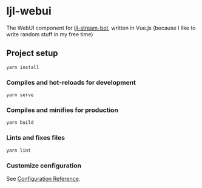 # ljl-webui

The WebUI component for [ljl-stream-bot](https://github.com/ohaiibuzzle/ljl-stream-bot), written in Vue.js (because I like to write random stuff in my free time)

## Project setup
```
yarn install
```

### Compiles and hot-reloads for development
```
yarn serve
```

### Compiles and minifies for production
```
yarn build
```

### Lints and fixes files
```
yarn lint
```

### Customize configuration
See [Configuration Reference](https://cli.vuejs.org/config/).
